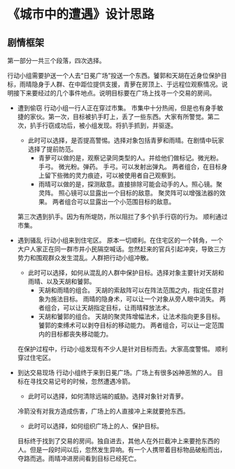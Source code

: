 # 《城市中的遭遇》设计思路

## 剧情框架

第一部分一共三个段落，四次选择。

行动小组需要护送一个人去“日冕广场”投送一个东西。饕郭和天胡在近身位保护目标，雨晴隐身于人群、在中距位提供支援，青萝在房顶上、于远程位观察情况。说明接下来要经过的几个事件地点。说明目标要在广场上找寻一个交易的房间。

+ 遭到偷窃
  行动小组一行人正在穿过市集。
  市集中十分热闹，但是也有身手敏捷的家伙。第一次，目标被扒手盯上，丢了一些东西。大家有所警觉。第二次，扒手行窃成功后，被小组发现。将扒手抓到，并驱逐。
  + 此时可以选择，是否提高警惕。选择对象包括青萝和雨晴。在剧情中玩家选择了提前防范。
	+ 青萝可以做的是，观察记录同类型的人。并给他们做标记。微光粉。手弓。
	  微光粉。弹药。
	  手弓。可以发射出弹丸。
      两者组合，在目标身上留下些微的灵力痕迹，可以被使用者自己观察到。
	+ 雨晴可以做的是，探测敌意。直接排除可能会动手的人。照心镜。聚灵阵。
      照心镜可以显露出一个目标的敌意。
   	  聚灵阵可以增强法器的效果。
      两者组合可以显露出一个小范围目标的敌意。

  第三次遇到扒手。因为有所堤防，所以阻拦了多个扒手行窃的行为。
  顺利通过市集。
+ 遇到骚乱
  行动小组来到住宅区。
  原本一切顺利。在住宅区的一个转角，一个大户人家正在同一群市井小民隔空喊话。忽然赶来的官兵引起冲突，导致三方势力和围观群众发生混乱。人群把行动小组冲散。
  + 此时可以选择，如何从混乱的人群中保护目标。选择对象主要针对天胡和雨晴、以及天胡和饕郭。
    + 天胡和雨晴的组合。
	  天胡的索敌阵可以在阵法范围之内，指定任意对象为施法目标。
	  雨晴的隐身术，可以让一个对象从旁人眼中消失。
	  两者组合，可以让天胡指定目标，让雨晴释放法术。
    + 天胡和饕郭的组合。
      天胡的聚灵阵增幅法术，让法术指向更多目标。
	  饕郭的束缚术可以剥夺目标的移动能力。
	  两者组合，可以让一定范围内的目标都丧失移动能力。

  在保护过程中，行动小组发现有不少人是针对目标而去。大家高度警惕。
  顺利穿过住宅区。
+ 到达交易现场
  行动小组终于来到日冕广场。广场上有很多凶神恶煞的人。
  目标在寻找交易记号的时候，忽然遭遇冷箭。
  + 此时可以选择，如何清除远端的威胁。选择对象针对青萝。
  
  冷箭没有对我方造成伤害，广场上的人直接冲上来就要抢东西。
  + 此时可以选择，如何组织广场上的人、保护目标。
  
  目标终于找到了交易的房间。独自进去，其他人在外拦截冲上来要抢东西的人。但是一段时间以后，忽然发生异响。有一个人携带着目标物品破船而出，夺路而逃。雨晴冲进房间看到目标已经死亡。